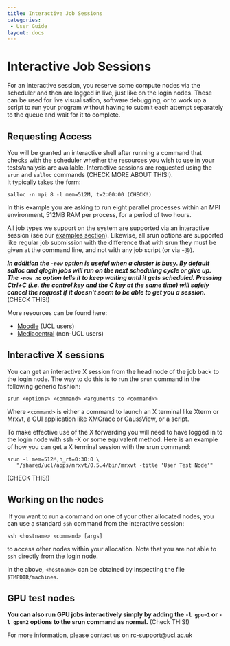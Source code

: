 ```yaml
---
title: Interactive Job Sessions
categories:
 - User Guide
layout: docs
---
```


# Interactive Job Sessions

For an interactive session, you reserve some compute nodes via the
scheduler and then are logged in live, just like on the login nodes.
These can be used for live visualisation, software debugging, or to work up a script to run
your program without having to submit each attempt separately to the
queue and wait for it to complete.

## Requesting Access

You will be granted an interactive shell after running a command that
checks with the scheduler whether the resources you wish to use in your
tests/analysis are available. Interactive sessions are requested using the `srun` and `salloc` commands (CHECK MORE ABOUT THIS!).  
It typically takes the form:

```
salloc -n mpi 8 -l mem=512M, t=2:00:00 (CHECK!)
```

In this example you are asking to run eight parallel processes
within an MPI environment, 512MB RAM per process, for a period of two
hours.

All job types we support on the system are supported via an interactive
session (see our [examples section](Example_Jobscripts.md)).
Likewise, all srun options are supported like regular job submission
with the difference that with srun they must be given at the command
line, and not with any job script (or via -@).

***In addition the `-now` option is useful when a cluster is busy. 
By default salloc and qlogin jobs will run on the next scheduling
cycle or give up. The `-now no` option tells it to keep waiting
until it gets scheduled. Pressing Ctrl+C (i.e. the control key
and the C key at the same time) will safely cancel the request
if it doesn't seem to be able to get you a session.*** (CHECK THIS!)

More resources can be found here:

* [Moodle](https://moodle.ucl.ac.uk/mod/page/view.php?id=4846689) (UCL users)
* [Mediacentral](https://mediacentral.ucl.ac.uk/Play/98393) (non-UCL users)

## Interactive X sessions

You can get an interactive X session from the head node of the job back
to the login node. The way to do this is to run the `srun` command in the
following generic fashion:

```
srun <options> <command> <arguments to <command>>
```

Where `<command>` is either a command to launch an X terminal like
Xterm or Mrxvt, a GUI application like XMGrace or GaussView, or a script.

To make effective use of the X forwarding you will need to have logged
in to the login node with ssh -X or some equivalent method. Here is an
example of how you can get a X terminal session with the srun command:

```
srun -l mem=512M,h_rt=0:30:0 \
   "/shared/ucl/apps/mrxvt/0.5.4/bin/mrxvt -title 'User Test Node'"
```
(CHECK THIS!)

## Working on the nodes

 If you want to run a command on one of your other allocated nodes, you
can use a standard `ssh` command from the interactive session: 
```
ssh <hostname> <command> [args]
```
to access other nodes within your allocation. Note that you are not
able to `ssh` directly from the login node.

In the above, `<hostname>` can be obtained by inspecting the file
`$TMPDIR/machines`.

## GPU test nodes

**You can also run GPU jobs interactively simply by adding the `-l gpu=1`
or `-l gpu=2` options to the srun command as normal.** (Check THIS!)

For more information, please contact us on <rc-support@ucl.ac.uk>

